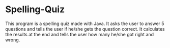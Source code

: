 # Spelling-Quiz
This program is a spelling quiz made with Java. It asks the user to answer 5 questions and tells the user if he/she gets the question correct. It calculates the results at the end and tells the user how many he/she got right and wrong.
